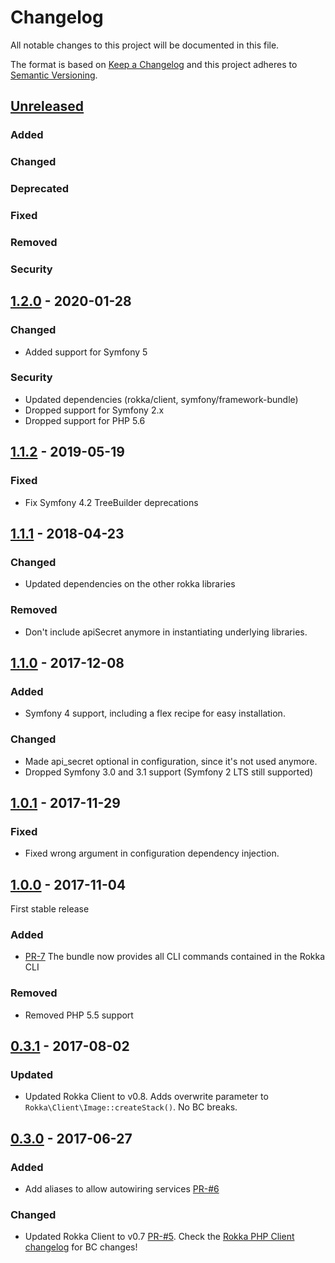 # Changelog
All notable changes to this project will be documented in this file.

The format is based on [Keep a Changelog](http://keepachangelog.com/en/1.0.0/)
and this project adheres to [Semantic Versioning](http://semver.org/spec/v2.0.0.html).

## [Unreleased](https://github.com/rokka-io/rokka-client-bundle/compare/1.1.2...master)
### Added
### Changed
### Deprecated
### Fixed
### Removed
### Security

## [1.2.0](https://github.com/rokka-io/rokka-client-bundle/releases/tag/1.2.0) - 2020-01-28
### Changed
- Added support for Symfony 5
### Security
- Updated dependencies (rokka/client, symfony/framework-bundle)
- Dropped support for Symfony 2.x
- Dropped support for PHP 5.6

## [1.1.2](https://github.com/rokka-io/rokka-client-bundle/releases/tag/1.1.2) - 2019-05-19
### Fixed
- Fix Symfony 4.2 TreeBuilder deprecations

## [1.1.1](https://github.com/rokka-io/rokka-client-bundle/releases/tag/1.1.1) - 2018-04-23
### Changed
- Updated dependencies on the other rokka libraries
### Removed
- Don't include apiSecret anymore in instantiating underlying libraries.

## [1.1.0](https://github.com/rokka-io/rokka-client-bundle/releases/tag/1.1.0) - 2017-12-08
### Added
- Symfony 4 support, including a flex recipe for easy installation.
### Changed
- Made api_secret optional in configuration, since it's not used anymore.
- Dropped Symfony 3.0 and 3.1 support (Symfony 2 LTS still supported)

## [1.0.1](https://github.com/rokka-io/rokka-client-bundle/releases/tag/1.0.1) - 2017-11-29
### Fixed
- Fixed wrong argument in configuration dependency injection.

## [1.0.0](https://github.com/rokka-io/rokka-client-bundle/releases/tag/1.0.0) - 2017-11-04
First stable release 
### Added
- [PR-7](https://github.com/rokka-io/rokka-client-bundle/pull/7) The bundle now provides all CLI commands contained in the Rokka CLI
### Removed
- Removed PHP 5.5 support

## [0.3.1](https://github.com/rokka-io/rokka-client-bundle/releases/tag/0.3.1) - 2017-08-02
### Updated
 - Updated Rokka Client to v0.8. Adds overwrite parameter to `Rokka\Client\Image::createStack()`. No BC breaks.

## [0.3.0](https://github.com/rokka-io/rokka-client-bundle/releases/tag/0.3.0) - 2017-06-27
### Added
 - Add aliases to allow autowiring services [PR-#6](https://github.com/rokka-io/rokka-client-bundle/pull/6)
### Changed
 - Updated Rokka Client to v0.7 [PR-#5](https://github.com/rokka-io/rokka-client-bundle/pull/5).
   Check the [Rokka PHP Client changelog](https://github.com/rokka-io/rokka-client-php/blob/master/CHANGELOG.md)
   for BC changes!
